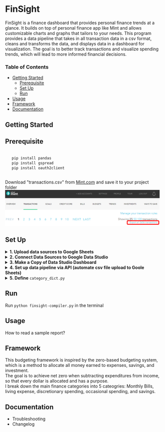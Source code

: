 # FinSight

FinSight is a finance dashboard that provides personal finance trends at a glance. It builds on top of personal finance app like Mint and allows customizable charts and graphs that tailors to your needs.
This program provides a data pipeline that takes in all transaction data in a csv format, cleans and transforms the data, and displays data in a dashboard for visualization. The goal is to better track transactions and visualize spending trends, which will lead to more informed financial decisions.

### Table of Contents
   * [Getting Started](#getting-started)
      * [Prerequisite](#prerequisite)
      * [Set Up](#set-up)
      * [Run](#run)
   * [Usage](#usage)
   * [Framework](framework)
   * [Documentation](#documentation)
      


## Getting Started <a name="getting-started"></a>

## Prerequisite <a name="prerequisite"></a>
   <pre><code>
   pip install pandas
   pip install gspread
   pip install oauth2client
   </code></pre>
   
  Download "transactions.csv" from [Mint.com](https://mint.intuit.com/) and save it to your project folder
  ![export transactions.csv](/images/export_transactions.PNG)
    
## Set Up <a name="set-up"></a>
<details>
  <summary><b>1. Upload data sources to Google Sheets</b></summary>
   Go to Google Sheets Home > Click the file icon on the top-right corner > Click the Upload tab and drag csv file to the upload section > Upload all (4) csv files  
   
   Your Google Sheet Home should look something like this:  
   ![gsheets](images/gsheets_files.PNG)
</details>

<details>
  <summary><b>2. Connect Data Sources to Google Data Studio</b></summary>
  Go to Goolge Data Studio > Click create on the top-left corner > Click Google Sheets > Select the Spreadsheet that you just uploaded > Hit Connect  
  Do this (4) times for each of the spreadsheet.
  
  Your Data Studio Data sources should look something like this:  
  ![gstudio](images/gstudio_files.PNG)  
  (Note: please make sure the name of the data sources are exactly identical as shown here. If it isn't, you can rename it)
</details>
 
<details>
  <summary><b>3. Make a Copy of Data Studio Dashboard</b></summary>
  Use the provided dashborad link > Click on the three-vertical-dot icon on the top-right corner > Click "Make a Copy" > Under New 
  Data Source > Select the (4) Data Sources that were connected > Click "Copy Report"  
  
  The pop-up window for "Copy this Report" should look somehting like this:
  ![gstudio](images/gstudio_copy_report.PNG)  
  (Note: Google Data Studio is still in its infancy, and some of the functionality can be a bit finicky. You may have to play around with the dashboard objects to get the configuration to work)
</details>
  
<details>
  <summary><b>4. Set up data pipeline via API (automate csv file upload to Goole Sheets)</b></summary>
  To interact with Google Sheets API, you will need to set up authentication on Goolge Cloud Platform. Since we want to automate the data upload pipeline, we will be accesssing the spreadsheet on behalf of a bot.  
  For this, just follow the instructions for <a href="https://docs.gspread.org/en/latest/oauth2.html#enable-api-access-for-a-project">using a service account</a>. This <a href="https://medium.com/craftsmenltd/from-csv-to-google-sheet-using-python-ef097cb014f9">medium article</a> also provids step-by-step instructions for setting up authentication.  
  
  Once service account credential is created, it will automatically create a JSON file that looks like this:  
  <pre><code>
    {
    "type": "service_account",
    "project_id": "api-project-XXX",
    "private_key_id": "2cd … ba4",
    "private_key": "-----BEGIN PRIVATE KEY-----\nNrDyLw … jINQh/9\n-----END PRIVATE KEY-----\n",
    "client_email": "473000000000-yoursisdifferent@developer.gserviceaccount.com",
    "client_id": "473 … hd.apps.googleusercontent.com",
      ...}
  </code></pre>

  Keep in mind:  
  <ul>
    <li>Share spreadsheet access with the client email (from the credentials.json file) with edit permission</li>
    <li>Rename JSON file to <code>service_account.json</code> and store it in the desired path. For windows, it's recommended to store it in <code>%APPDATA%\gspread\service_account.json</code>.  
    <li>Update <code>finsight-compiler.py</code> to reference where the <code>service_account.json</code> is stored</li>
  </ul>
  <pre><code>
    credentials = ServiceAccountCredentials.from_json_keyfile_name('service_account.json',scope) # update JSON file path
  </code></pre>
</details>

<details>
  <summary><b>5. Define</b> <code>category_dict.py</code></summary>
Define category_dict, which is a dictionary of key (subcategory) to value (category) pairs
</details>

## Run <a name="run"></a>
  Run ```python finsight-compiler.py``` in the terminal
  
## Usage <a name="usage"></a>

  How to read a sample report?
    
## Framework <a name="framework"></a>
  This budgeting framework is inspired by the zero-based budgeting system, which is a method to allocate all money earned to expenses, savings, and investment.  
  The goal is to achieve net zero when subtracting expenditures from income, so that every dollar is allocated and has a purpose.  
  I break down the main finance categories into 5 cateogries: Monthly Bills, living expense, discretionary spending, occasional spending, and savings.    

## Documentation <a name="documentation"></a>

  - Troubleshooting
  - Changelog





